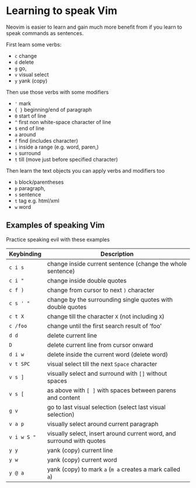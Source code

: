 # Learning to speak Vim

Neovim is easier to learn and gain much more benefit from if you learn to speak commands as sentences.

First learn some verbs:

- `c` change
- `d` delete
- `g` go,
- `v` visual select
- `y` yank (copy)

Then use those verbs with some modifiers

- `'` mark
- `{ }` beginning/end of paragraph
- `0` start of line
- `^` first non white-space character of line
- `$` end of line
- `a` around
- `f` find (includes character)
- `i` inside a range (e.g. word, paren,)
- `s` surround
- `t` till (move just before specified character)

Then learn the text objects you can apply verbs and modifiers too

- `b` block/parentheses
- `p` paragraph,
- `s` sentence
- `t` tag e.g. html/xml
- `w` word


## Examples of speaking Vim

Practice speaking evil with these examples

| Keybinding  | Description                                                           |
|-------------|-----------------------------------------------------------------------|
| `c i s`     | change inside current sentence (change the whole sentence)            |
| `c i "`     | change inside double quotes                                           |
| `c f )`     | change from cursor to next `)` character                              |
| `c s ' "`   | change by the surrounding single quotes with double quotes            |
| `c t X`     | change till the character `X` (not including `X`)                     |
| `c /foo`    | change until the first search result of ‘foo’                         |
| `d d`       | delete current line                                                   |
| `D`         | delete current line from cursor onward                                |
| `d i w`     | delete inside the current word (delete word)                          |
| `v t SPC`   | visual select till the next `Space` character                         |
| `v s ]`     | visually select and surround with `[]` without spaces                 |
| `v s [`     | as above with `[ ]` with spaces between parens and content            |
| `g v`       | go to last visual selection (select last visual selection)            |
| `v a p`     | visually select around current paragraph                              |
| `v i w S "` | visually select, insert around current word, and surround with quotes |
| `y y`       | yank (copy) current line                                              |
| `y w`       | yank (copy) current word                                              |
| `y @ a`     | yank (copy) to mark `a` (`m a` creates a mark called `a`)             |
